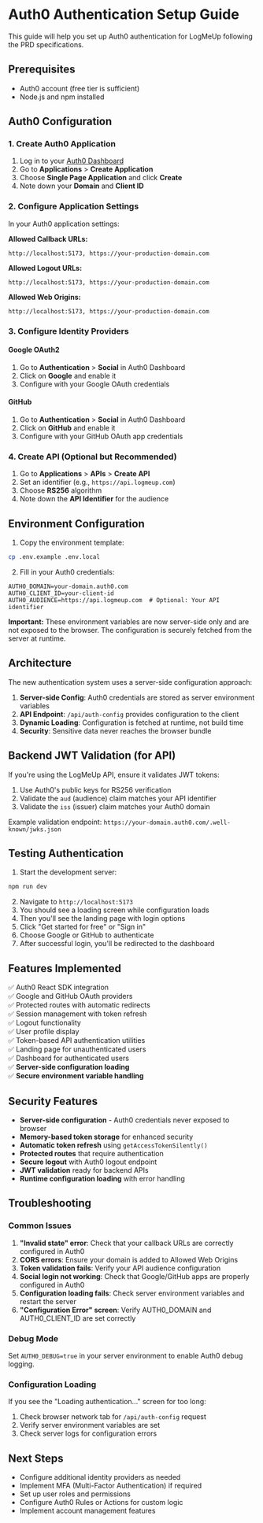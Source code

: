 # Auth0 Authentication Setup Guide

This guide will help you set up Auth0 authentication for LogMeUp following the PRD specifications.

## Prerequisites

- Auth0 account (free tier is sufficient)
- Node.js and npm installed

## Auth0 Configuration

### 1. Create Auth0 Application

1. Log in to your [Auth0 Dashboard](https://manage.auth0.com/)
2. Go to **Applications** > **Create Application**
3. Choose **Single Page Application** and click **Create**
4. Note down your **Domain** and **Client ID**

### 2. Configure Application Settings

In your Auth0 application settings:

**Allowed Callback URLs:**
```
http://localhost:5173, https://your-production-domain.com
```

**Allowed Logout URLs:**
```
http://localhost:5173, https://your-production-domain.com
```

**Allowed Web Origins:**
```
http://localhost:5173, https://your-production-domain.com
```

### 3. Configure Identity Providers

#### Google OAuth2
1. Go to **Authentication** > **Social** in Auth0 Dashboard
2. Click on **Google** and enable it
3. Configure with your Google OAuth credentials

#### GitHub
1. Go to **Authentication** > **Social** in Auth0 Dashboard
2. Click on **GitHub** and enable it
3. Configure with your GitHub OAuth app credentials

### 4. Create API (Optional but Recommended)

1. Go to **Applications** > **APIs** > **Create API**
2. Set an identifier (e.g., `https://api.logmeup.com`)
3. Choose **RS256** algorithm
4. Note down the **API Identifier** for the audience

## Environment Configuration

1. Copy the environment template:
```bash
cp .env.example .env.local
```

2. Fill in your Auth0 credentials:
```env
AUTH0_DOMAIN=your-domain.auth0.com
AUTH0_CLIENT_ID=your-client-id
AUTH0_AUDIENCE=https://api.logmeup.com  # Optional: Your API identifier
```

**Important:** These environment variables are now server-side only and are not exposed to the browser. The configuration is securely fetched from the server at runtime.

## Architecture

The new authentication system uses a server-side configuration approach:

1. **Server-side Config**: Auth0 credentials are stored as server environment variables
2. **API Endpoint**: `/api/auth-config` provides configuration to the client
3. **Dynamic Loading**: Configuration is fetched at runtime, not build time
4. **Security**: Sensitive data never reaches the browser bundle

## Backend JWT Validation (for API)

If you're using the LogMeUp API, ensure it validates JWT tokens:

1. Use Auth0's public keys for RS256 verification
2. Validate the `aud` (audience) claim matches your API identifier
3. Validate the `iss` (issuer) claim matches your Auth0 domain

Example validation endpoint: `https://your-domain.auth0.com/.well-known/jwks.json`

## Testing Authentication

1. Start the development server:
```bash
npm run dev
```

2. Navigate to `http://localhost:5173`
3. You should see a loading screen while configuration loads
4. Then you'll see the landing page with login options
5. Click "Get started for free" or "Sign in"
6. Choose Google or GitHub to authenticate
7. After successful login, you'll be redirected to the dashboard

## Features Implemented

✅ Auth0 React SDK integration  
✅ Google and GitHub OAuth providers  
✅ Protected routes with automatic redirects  
✅ Session management with token refresh  
✅ Logout functionality  
✅ User profile display  
✅ Token-based API authentication utilities  
✅ Landing page for unauthenticated users  
✅ Dashboard for authenticated users  
✅ **Server-side configuration loading**  
✅ **Secure environment variable handling**  

## Security Features

- **Server-side configuration** - Auth0 credentials never exposed to browser
- **Memory-based token storage** for enhanced security
- **Automatic token refresh** using `getAccessTokenSilently()`
- **Protected routes** that require authentication
- **Secure logout** with Auth0 logout endpoint
- **JWT validation** ready for backend APIs
- **Runtime configuration loading** with error handling

## Troubleshooting

### Common Issues

1. **"Invalid state" error**: Check that your callback URLs are correctly configured in Auth0
2. **CORS errors**: Ensure your domain is added to Allowed Web Origins
3. **Token validation fails**: Verify your API audience configuration
4. **Social login not working**: Check that Google/GitHub apps are properly configured in Auth0
5. **Configuration loading fails**: Check server environment variables and restart the server
6. **"Configuration Error" screen**: Verify AUTH0_DOMAIN and AUTH0_CLIENT_ID are set correctly

### Debug Mode

Set `AUTH0_DEBUG=true` in your server environment to enable Auth0 debug logging.

### Configuration Loading

If you see the "Loading authentication..." screen for too long:
1. Check browser network tab for `/api/auth-config` request
2. Verify server environment variables are set
3. Check server logs for configuration errors

## Next Steps

- Configure additional identity providers as needed
- Implement MFA (Multi-Factor Authentication) if required
- Set up user roles and permissions
- Configure Auth0 Rules or Actions for custom logic
- Implement account management features 
